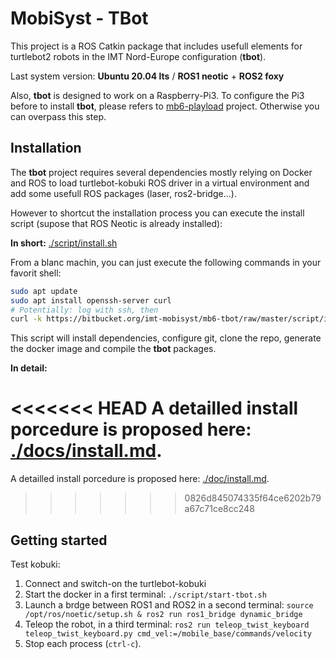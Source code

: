 # MobiSyst - TBot

This project is a ROS Catkin package that includes usefull elements for turtlebot2 robots in the IMT Nord-Europe configuration (**tbot**).

Last system version: **Ubuntu 20.04 lts** / **ROS1 neotic** + **ROS2 foxy** 

Also, **tbot** is designed to work on a Raspberry-Pi3.
To configure the Pi3 before to install **tbot**, please refers to [mb6-playload](https://www.bitbucket.org/imt-mobisyst/mb6-playload) project.
Otherwise you can overpass this step.

## Installation

The **tbot** project requires several dependencies mostly relying on Docker and ROS to load turtlebot-kobuki ROS driver in a virtual environment and add some usefull ROS packages (laser, ros2-bridge...). 

However to shortcut the installation process you can execute the install script (supose that ROS Neotic is already installed): 

**In short:** [./script/install.sh](script/install.sh)

From a blanc machin, you can just execute the following commands in your favorit shell:

```sh
sudo apt update
sudo apt install openssh-server curl
# Potentially: log with ssh, then
curl -k https://bitbucket.org/imt-mobisyst/mb6-tbot/raw/master/script/install.sh | bash
```

This script will install dependencies, configure git, clone the repo, generate the docker image and compile the **tbot** packages.


**In detail:** 

<<<<<<< HEAD
A detailled install porcedure is proposed here: [./docs/install.md](docs/install.md).
=======
A detailled install porcedure is proposed here: [./doc/install.md](install.md).
>>>>>>> 0826d845074335f64ce6202b79a67c71ce8cc248


## Getting started

Test kobuki: 

1. Connect and switch-on the turtlebot-kobuki
2. Start the docker in a first terminal: `./script/start-tbot.sh`
3. Launch a brdge between ROS1 and ROS2 in a second terminal: `source /opt/ros/noetic/setup.sh & ros2 run ros1_bridge dynamic_bridge`
3. Teleop the robot, in a third terminal: `ros2 run teleop_twist_keyboard teleop_twist_keyboard.py cmd_vel:=/mobile_base/commands/velocity`
4. Stop each process (`ctrl-c`).
